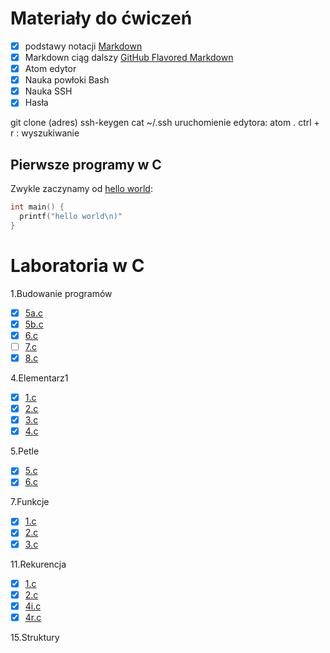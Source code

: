 # Materiały do ćwiczeń

- [x] podstawy notacji [Markdown](https://daringfireball.net/projects/markdown/)
- [X] Markdown ciąg dalszy [GitHub Flavored Markdown](https://help.github.com/articles/github-flavored-markdown/)
- [X] Atom edytor
- [X] Nauka powłoki Bash
- [X] Nauka SSH
- [X] Hasła

git clone (adres)
ssh-keygen
cat ~/.ssh
uruchomienie edytora: atom .
ctrl + r : wyszukiwanie

## Pierwsze programy w C

Zwykle zaczynamy od [hello world](/):

```c
int main() {
  printf("hello world\n)"
}
```


# Laboratoria w C

1.Budowanie programów

* [X] [5a.c](01-budowanie_programow/5a.c)
* [X] [5b.c](01-budowanie_programow/5b.c)
* [X] [6.c](01-budowanie_programow/6.c)
* [ ] [7.c](01-budowanie_programow/7.c)
* [X] [8.c](01-budowanie_programow/8.c)

4.Elementarz1

* [x] [1.c](4-elementarz1/1.c)
* [x] [2.c](4-elementarz1/2.c)
* [x] [3.c](4-elementarz1/3.c)
* [x] [4.c](4-elementarz1/4.c)

5.Petle

* [x] [5.c](05-petle/5.c)
* [x] [6.c](05-petle/6.c)

7.Funkcje

* [x] [1.c](07-funkcje/1.c)
* [x] [2.c](07-funkcje/2.c)
* [x] [3.c](07-funkcje/3.c)

11.Rekurencja

* [x] [1.c](11-rekurencja/1.c)
* [x] [2.c](11-rekurencja/2.c)
* [x] [4i.c](11-rekurencja/4i.c)
* [x] [4r.c](11-rekurencja/4r.c)

15.Struktury
